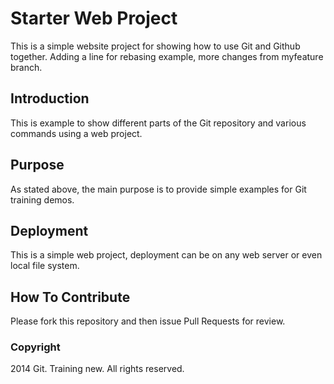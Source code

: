# Starter Web Project

This is a simple website project for showing how to use Git and Github together.
Adding a line for rebasing example, more changes from myfeature branch.

## Introduction

This is example to show different parts of the Git repository and various commands using a web project.

## Purpose

As stated above, the main purpose is to provide simple examples for Git training demos.

## Deployment

This is a simple web project, deployment can be on any web server or even local file system.

## How To Contribute

Please fork this repository and then issue Pull Requests for review.

### Copyright

2014 Git. Training new. All rights reserved.
